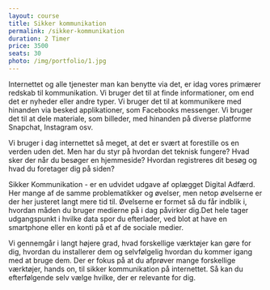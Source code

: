 ```yaml
---
layout: course
title: Sikker kommunikation
permalink: /sikker-kommunikation
duration: 2 Timer
price: 3500
seats: 30
photo: /img/portfolio/1.jpg
---
```

Internettet og alle tjenester man kan benytte via det, er idag vores primærer redskab til kommunikation. Vi bruger det til at finde informationer, om end det er nyheder eller andre typer. Vi bruger det til at kommunikere med hinanden via besked applikationer, som Facebooks messenger. Vi bruger det til at dele materiale, som billeder, med hinanden på diverse platforme Snapchat, Instagram osv. 

Vi bruger i dag internettet så meget, at det er svært at forestille os en verden uden det. Men har du styr på hvordan det teknisk fungere? Hvad sker der når du besøger en hjemmeside? Hvordan registreres dit besøg og hvad du foretager dig på siden? 

Sikker Kommunikation - er en udvidet udgave af oplægget Digital Adfærd. Her mange af de samme problematikker og øvelser, men netop øvelserne er der her justeret langt mere tid til. 
Øvelserne er formet så du får indblik i, hvordan måden du bruger medierne på i dag påvirker dig.Det hele tager udgangspunkt i hvilke data spor du efterlader, ved blot at have en smartphone eller en konti på et af de sociale medier. 

Vi gennemgår i langt højere grad, hvad forskellige værktøjer kan gøre for dig, hvordan du installerer dem og selvfølgelig hvordan du kommer igang med at bruge dem. Der er fokus på at du afprøver mange forskellige værktøjer, hands on, til sikker kommunikation på internettet. Så kan du efterfølgende selv vælge hvilke, der er relevante for dig.
